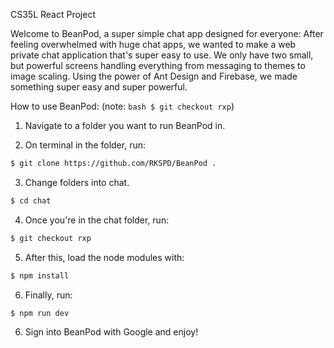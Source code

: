 CS35L React Project

Welcome to BeanPod, a super simple chat app designed for everyone: After feeling overwhelmed with huge chat apps, we wanted to make a web private chat application that's super easy to use. We only have two small, but powerful screens handling everything from messaging to themes to image scaling. Using the power of Ant Design and Firebase, we made something super easy and super powerful.

How to use BeanPod: (note: ``` bash $ git checkout rxp ```)

1. Navigate to a folder you want to run BeanPod in.

2. On terminal in the folder, run:
```bash
$ git clone https://github.com/RKSPD/BeanPod .
```

3. Change folders into chat.

```bash
$ cd chat
```

4. Once you're in the chat folder, run:

```bash
$ git checkout rxp
```

5. After this, load the node modules with:

```bash
$ npm install
```

6. Finally, run:
```bash
$ npm run dev
```

6. Sign into BeanPod with Google and enjoy!
